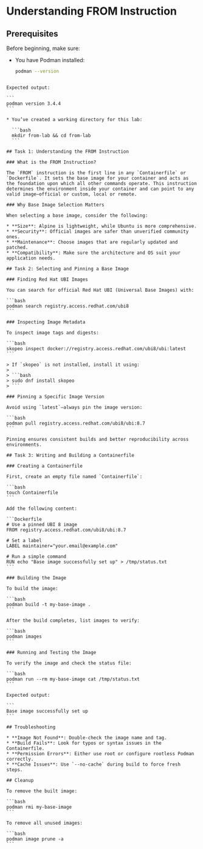 # Understanding  FROM Instruction

## Prerequisites

Before beginning, make sure:

- You have Podman installed:
  
  ```bash
  podman --version
````

Expected output:

```
podman version 3.4.4
```

* You’ve created a working directory for this lab:

  ```bash
  mkdir from-lab && cd from-lab
  ```

## Task 1: Understanding the FROM Instruction

### What is the FROM Instruction?

The `FROM` instruction is the first line in any `Containerfile` or `Dockerfile`. It sets the base image for your container and acts as the foundation upon which all other commands operate. This instruction determines the environment inside your container and can point to any valid image—official or custom, local or remote.

### Why Base Image Selection Matters

When selecting a base image, consider the following:

* **Size**: Alpine is lightweight, while Ubuntu is more comprehensive.
* **Security**: Official images are safer than unverified community ones.
* **Maintenance**: Choose images that are regularly updated and patched.
* **Compatibility**: Make sure the architecture and OS suit your application needs.

## Task 2: Selecting and Pinning a Base Image

### Finding Red Hat UBI Images

You can search for official Red Hat UBI (Universal Base Images) with:

```bash
podman search registry.access.redhat.com/ubi8
```

### Inspecting Image Metadata

To inspect image tags and digests:

```bash
skopeo inspect docker://registry.access.redhat.com/ubi8/ubi:latest
```

> If `skopeo` is not installed, install it using:
>
> ```bash
> sudo dnf install skopeo
> ```

### Pinning a Specific Image Version

Avoid using `latest`—always pin the image version:

```bash
podman pull registry.access.redhat.com/ubi8/ubi:8.7
```

Pinning ensures consistent builds and better reproducibility across environments.

## Task 3: Writing and Building a Containerfile

### Creating a Containerfile

First, create an empty file named `Containerfile`:

```bash
touch Containerfile
```

Add the following content:

```Dockerfile
# Use a pinned UBI 8 image
FROM registry.access.redhat.com/ubi8/ubi:8.7

# Set a label
LABEL maintainer="your.email@example.com"

# Run a simple command
RUN echo "Base image successfully set up" > /tmp/status.txt
```

### Building the Image

To build the image:

```bash
podman build -t my-base-image .
```

After the build completes, list images to verify:

```bash
podman images
```

### Running and Testing the Image

To verify the image and check the status file:

```bash
podman run --rm my-base-image cat /tmp/status.txt
```

Expected output:

```
Base image successfully set up
```

## Troubleshooting

* **Image Not Found**: Double-check the image name and tag.
* **Build Fails**: Look for typos or syntax issues in the Containerfile.
* **Permission Errors**: Either use root or configure rootless Podman correctly.
* **Cache Issues**: Use `--no-cache` during build to force fresh steps.

## Cleanup

To remove the built image:

```bash
podman rmi my-base-image
```

To remove all unused images:

```bash
podman image prune -a
```
